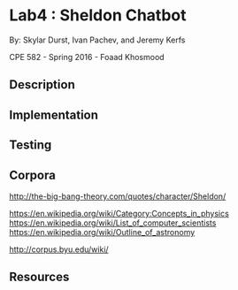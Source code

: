 # Lab4 : Sheldon Chatbot
By: Skylar Durst, Ivan Pachev, and Jeremy Kerfs

CPE 582 - Spring 2016 - Foaad Khosmood


## Description

## Implementation

## Testing

## Corpora
http://the-big-bang-theory.com/quotes/character/Sheldon/

https://en.wikipedia.org/wiki/Category:Concepts_in_physics
https://en.wikipedia.org/wiki/List_of_computer_scientists
https://en.wikipedia.org/wiki/Outline_of_astronomy

http://corpus.byu.edu/wiki/

## Resources
